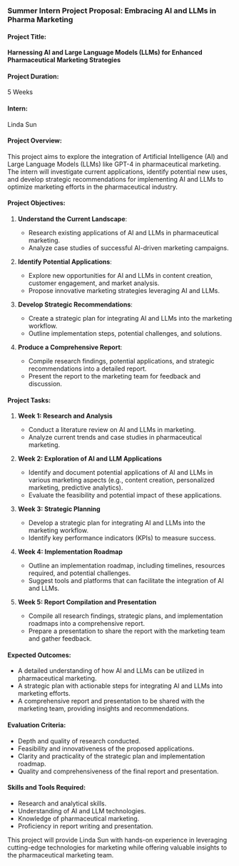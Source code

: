 ### Summer Intern Project Proposal: Embracing AI and LLMs in Pharma Marketing

#### Project Title:
**Harnessing AI and Large Language Models (LLMs) for Enhanced Pharmaceutical Marketing Strategies**

#### Project Duration:
5 Weeks

#### Intern:
Linda Sun

#### Project Overview:
This project aims to explore the integration of Artificial Intelligence (AI) and Large Language Models (LLMs) like GPT-4 in pharmaceutical marketing. The intern will investigate current applications, identify potential new uses, and develop strategic recommendations for implementing AI and LLMs to optimize marketing efforts in the pharmaceutical industry.

#### Project Objectives:
1. **Understand the Current Landscape**:
   - Research existing applications of AI and LLMs in pharmaceutical marketing.
   - Analyze case studies of successful AI-driven marketing campaigns.

2. **Identify Potential Applications**:
   - Explore new opportunities for AI and LLMs in content creation, customer engagement, and market analysis.
   - Propose innovative marketing strategies leveraging AI and LLMs.

3. **Develop Strategic Recommendations**:
   - Create a strategic plan for integrating AI and LLMs into the marketing workflow.
   - Outline implementation steps, potential challenges, and solutions.

4. **Produce a Comprehensive Report**:
   - Compile research findings, potential applications, and strategic recommendations into a detailed report.
   - Present the report to the marketing team for feedback and discussion.

#### Project Tasks:
1. **Week 1: Research and Analysis**
   - Conduct a literature review on AI and LLMs in marketing.
   - Analyze current trends and case studies in pharmaceutical marketing.

2. **Week 2: Exploration of AI and LLM Applications**
   - Identify and document potential applications of AI and LLMs in various marketing aspects (e.g., content creation, personalized marketing, predictive analytics).
   - Evaluate the feasibility and potential impact of these applications.

3. **Week 3: Strategic Planning**
   - Develop a strategic plan for integrating AI and LLMs into the marketing workflow.
   - Identify key performance indicators (KPIs) to measure success.

4. **Week 4: Implementation Roadmap**
   - Outline an implementation roadmap, including timelines, resources required, and potential challenges.
   - Suggest tools and platforms that can facilitate the integration of AI and LLMs.

5. **Week 5: Report Compilation and Presentation**
   - Compile all research findings, strategic plans, and implementation roadmaps into a comprehensive report.
   - Prepare a presentation to share the report with the marketing team and gather feedback.

#### Expected Outcomes:
- A detailed understanding of how AI and LLMs can be utilized in pharmaceutical marketing.
- A strategic plan with actionable steps for integrating AI and LLMs into marketing efforts.
- A comprehensive report and presentation to be shared with the marketing team, providing insights and recommendations.

#### Evaluation Criteria:
- Depth and quality of research conducted.
- Feasibility and innovativeness of the proposed applications.
- Clarity and practicality of the strategic plan and implementation roadmap.
- Quality and comprehensiveness of the final report and presentation.

#### Skills and Tools Required:
- Research and analytical skills.
- Understanding of AI and LLM technologies.
- Knowledge of pharmaceutical marketing.
- Proficiency in report writing and presentation.

This project will provide Linda Sun with hands-on experience in leveraging cutting-edge technologies for marketing while offering valuable insights to the pharmaceutical marketing team.
